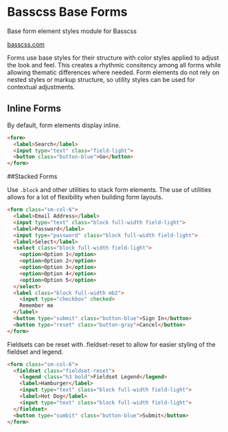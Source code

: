 # Basscss Base Forms

<p class="hide">Base form element styles module for Basscss</p>

<a href="http://basscss.com" class="hide">basscss.com</a>

Forms use base styles for their structure with color styles applied to adjust the look and feel.
This creates a rhythmic consitency among all forms while allowing thematic differences where needed.
Form elements do not rely on nested styles or markup structure,
so utility styles can be used for contextual adjustments.

## Inline Forms
By default, form elements display inline.

```html
<form>
  <label>Search</label>
  <input type="text" class="field-light">
  <button class="button-blue">Go</button>
</form>
```

##Stacked Forms

Use `.block` and other utilities to stack form elements.
The use of utilities allows for a lot of flexibility when building form layouts.

```html
<form class="sm-col-6">
  <label>Email Address</label>
  <input type="text" class="block full-width field-light">
  <label>Password</label>
  <input type="password" class="block full-width field-light">
  <label>Select</label>
  <select class="block full-width field-light">
    <option>Option 1</option>
    <option>Option 2</option>
    <option>Option 3</option>
    <option>Option 4</option>
    <option>Option 5</option>
  </select>
  <label class="block full-width mb2">
    <input type="checkbox" checked>
    Remember me
  </label>
  <button type="submit" class="button-blue">Sign In</button>
  <button type="reset" class="button-gray">Cancel</button>
</form>
```

Fieldsets can be reset with .fieldset-reset to allow for easier styling of the fieldset and legend.

```html
<form class="sm-col-6">
  <fieldset class="fieldset-reset">
    <legend class="h3 bold">Fieldset Legend</legend>
    <label>Hamburger</label>
    <input type="text" class="block full-width field-light">
    <label>Hot Dog</label>
    <input type="text" class="block full-width field-light">
  </fieldset>
  <button type="sumbit" class="button-blue">Submit</button>
</form>
```

